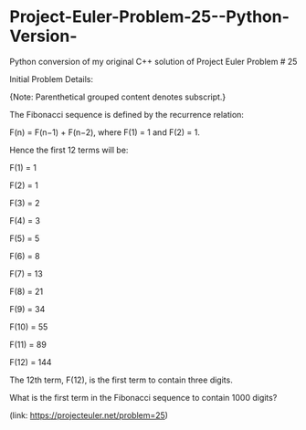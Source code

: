 # Project-Euler-Problem-25--Python-Version-
Python conversion of my original C++ solution of Project Euler Problem # 25

Initial Problem Details:

{Note: Parenthetical grouped content denotes subscript.}
  
The Fibonacci sequence is defined by the recurrence relation:

F(n) = F(n−1) + F(n−2), where F(1) = 1 and F(2) = 1.

Hence the first 12 terms will be:

F(1) = 1

F(2) = 1

F(3) = 2

F(4) = 3

F(5) = 5

F(6) = 8

F(7) = 13

F(8) = 21

F(9) = 34

F(10) = 55

F(11) = 89

F(12) = 144

The 12th term, F(12), is the first term to contain three digits.

What is the first term in the Fibonacci sequence to contain 1000 digits?

(link: https://projecteuler.net/problem=25)
